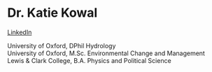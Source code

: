 # Dr. Katie Kowal

[LinkedIn](https://www.linkedin.com/in/katie-m-kowal/)

University of Oxford, DPhil Hydrology  
University of Oxford, M.Sc. Environmental Change and Management  
Lewis & Clark College, B.A. Physics and Political Science
